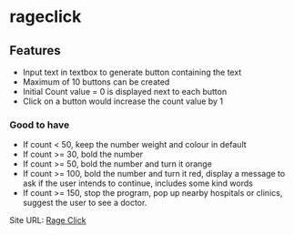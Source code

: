 # rageclick

## Features
- Input text in textbox to generate button containing the text
- Maximum of 10 buttons can be created
- Initial Count value = 0 is displayed next to each button
- Click on a button would increase the count value by 1

### Good to have
- If count < 50, keep the number weight and colour in default
- If count >= 30, bold the number
- If count >= 50, bold the number and turn it orange
- If count >=  100, bold the number and turn it red, display a message to ask if the user intends to continue, includes some kind words
- If count >= 150, stop the program, pop up nearby hospitals or clinics, suggest the user to see a doctor.

Site URL: [Rage Click](https://winnie-2018.github.io/rageclick/)